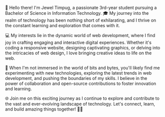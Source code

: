 👋 Hello there! I'm Jewel Timpug, a passionate 3rd-year student pursuing a Bachelor of Science in Information Technology. 🎓 My journey into the realm of technology has been nothing short of exhilarating, and I thrive on the constant learning and exploration that comes with it.

💻 My interests lie in the dynamic world of web development, where I find joy in crafting engaging and interactive digital experiences. Whether it's coding a responsive website, designing captivating graphics, or delving into the intricacies of web design, I love bringing creative ideas to life on the web.

🚀 When I'm not immersed in the world of bits and bytes, you'll likely find me experimenting with new technologies, exploring the latest trends in web development, and pushing the boundaries of my skills. I believe in the power of collaboration and open-source contributions to foster innovation and learning.

🌐 Join me on this exciting journey as I continue to explore and contribute to the vast and ever-evolving landscape of technology. Let's connect, learn, and build amazing things together! 🚀✨

